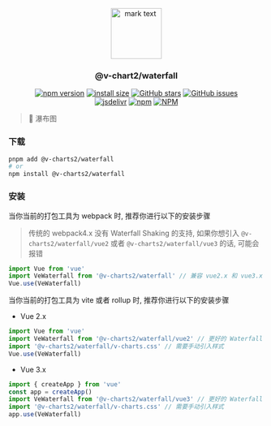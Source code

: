 <p align="center">
<img src="https://raw.githubusercontent.com/denaro-org/v-charts2/main/docs/.vuepress/public/favicon.ico" alt="mark text" width="100" height="100">
</p>

<h3 align="center">@v-chart2/waterfall</h3>

<p align="center">
  <a href="https://www.npmjs.com/package/@v-charts2/waterfall" target="_blank"><img alt="npm version" src="https://img.shields.io/npm/v/@v-charts2/waterfall"></a>
  <a href="https://packagephobia.com/result?p=@v-charts2/waterfall" target="_blank"><img alt="install size" src="https://packagephobia.now.sh/badge?p=@v-charts2/waterfall"></a>
  <a href="https://github.com/denaro-org/v-charts2/stargazers" target="_blank"><img alt="GitHub stars" src="https://img.shields.io/github/stars/denaro-org/v-charts2"></a>
  <a href="https://github.com/denaro-org/v-charts2/issues" target="_blank"><img alt="GitHub issues" src="https://img.shields.io/github/issues/denaro-org/v-charts2"></a>
  <br />
  <a href="https://www.jsdelivr.com/package/npm/@v-charts2/waterfall" target="_blank"><img alt="jsdelivr" src="https://data.jsdelivr.com/v1/package/npm/@v-charts2/waterfall/badge"></a>
  <a href="https://www.npmjs.com/package/@v-charts2/waterfall" target="_blank"><img alt="npm" src="https://img.shields.io/node/v/@v-charts2/waterfall"></a>
  <a href="https://github.com/denaro-org/v-charts2/blob/main/LICENSE" target="_blank"><img alt="NPM" src="https://img.shields.io/npm/l/@v-charts2/waterfall"></a>
</p>

> :tada: 瀑布图

### 下载

```bash
pnpm add @v-charts2/waterfall
# or
npm install @v-charts2/waterfall
```

### 安装

当你当前的打包工具为 webpack 时, 推荐你进行以下的安装步骤

> 传统的 webpack4.x 没有 Waterfall Shaking 的支持, 如果你想引入 `@v-charts2/waterfall/vue2` 或者 `@v-charts2/waterfall/vue3` 的话, 可能会报错

```javascript
import Vue from 'vue'
import VeWaterfall from '@v-charts2/waterfall' // 兼容 vue2.x 和 vue3.x 的支持, 将会自动加载支持 vue2.x 的支持包或者支持 vue3.x 的支持包
Vue.use(VeWaterfall)
```

当你当前的打包工具为 vite 或者 rollup 时, 推荐你进行以下的安装步骤

- Vue 2.x

```javascript
import Vue from 'vue'
import VeWaterfall from '@v-charts2/waterfall/vue2' // 更好的 Waterfall Shaking 推荐引入 vue2.x 的专属支持包
import '@v-charts2/waterfall/v-charts.css' // 需要手动引入样式
Vue.use(VeWaterfall)
```

- Vue 3.x

```javascript
import { createApp } from 'vue'
const app = createApp()
import VeWaterfall from '@v-charts2/waterfall/vue3' // 更好的 Waterfall Shaking 推荐引入 vue3.x 的专属支持包
import '@v-charts2/waterfall/v-charts.css' // 需要手动引入样式
app.use(VeWaterfall)
```
